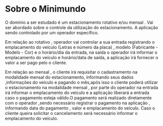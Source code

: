 
# Sobre o Minimundo

O domínio a ser estudado é um estacionamento rotativo e/ou mensal . Vai ser abordado sobre o controle da utilização do estacionamento.
A aplicação  sendo controlado por um operador específico.

Em relação ao rotativo , operador vai controlar a sua entrada registrando o emplacamento do veículo (Letras e número da placa) , modelo (Fabricante - Modelo - Cor) e o horário/dia da entrada, na saída o operador irá informar o emplacamento do veículo e horário/data de saída, a aplicação irá fornecer o valor a ser pago pelo o cliente.

Em relação ao mensal , o cliente irá requisitar o cadastramento na modalidade mensal do estacionamento, informando seus dados ,informações do veículo e pagando o mês,após isso o cliente poderá utilizar o estacionamento na modalidade mensal , por parte do operador na entrada irá informar o emplacamento do veículo e a aplicação liberará a entrada caso o pagamento esteja válido.O pagamento será realizado diretamente com o operador ,sendo necessário registrar o pagamento na aplicação , informando data do pagamento , valor e emplacamento do veículo.
Caso o cliente queira solicitar o cancelamento será necessário informar o emplacamento do veículo.
